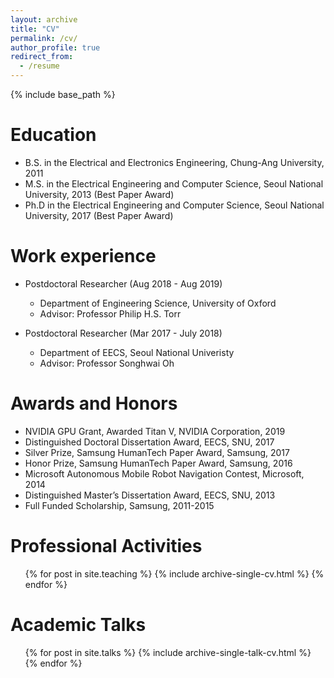 ```yaml
---
layout: archive
title: "CV"
permalink: /cv/
author_profile: true
redirect_from:
  - /resume
---
```


{% include base_path %}

Education
======
* B.S. in the Electrical and Electronics Engineering, Chung-Ang University, 2011
* M.S. in the Electrical Engineering and Computer Science, Seoul National University, 2013 (Best Paper Award)
* Ph.D in the Electrical Engineering and Computer Science, Seoul National University, 2017 (Best Paper Award)

Work experience
======
* Postdoctoral Researcher (Aug 2018 - Aug 2019)
  * Department of Engineering Science, University of Oxford
  * Advisor: Professor Philip H.S. Torr

* Postdoctoral Researcher (Mar 2017 - July 2018)
  * Department of EECS, Seoul National Univeristy
  * Advisor: Professor Songhwai Oh
  
Awards and Honors
======
* NVIDIA GPU Grant, Awarded Titan V, NVIDIA Corporation, 2019
* Distinguished Doctoral Dissertation Award, EECS, SNU, 2017
* Silver Prize, Samsung HumanTech Paper Award, Samsung, 2017
* Honor Prize, Samsung HumanTech Paper Award, Samsung, 2016
* Microsoft Autonomous Mobile Robot Navigation Contest, Microsoft, 2014
* Distinguished Master’s Dissertation Award, EECS, SNU, 2013
* Full Funded Scholarship, Samsung, 2011-2015


Professional Activities
======
  <ul>{% for post in site.teaching %}
    {% include archive-single-cv.html %}
  {% endfor %}</ul>
  
  
Academic Talks
======
  <ul>{% for post in site.talks %}
    {% include archive-single-talk-cv.html %}
  {% endfor %}</ul>
